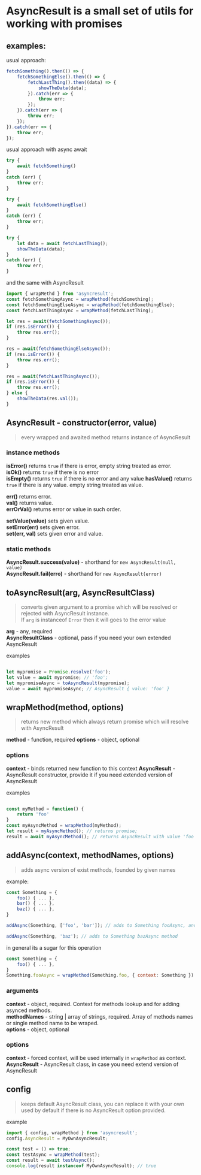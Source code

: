 # AsyncResult is a small set of utils for working with promises
## examples:
usual approach:
```js
fetchSomething().then(() => {
	fetchSomethingElse().then(() => {
		fetchLastThing().then((data) => {
			showTheData(data);
		}).catch(err => {
			throw err;
		});
	}).catch(err => {
		throw err;
	});
}).catch(err => {
	throw err;
});
```

usual approach with async await
```js
try {
	await fetchSomething()
}
catch (err) {
	throw err;
}

try {
	await fetchSomethingElse()
}
catch (err) {
	throw err;
}

try {
	let data = await fetchLastThing();
	showTheData(data);
}
catch (err) {
	throw err;
}


```


and the same with AsyncResult
```js
import { wrapMethd } from 'asyncresult';
const fetchSomethingAsync = wrapMethod(fetchSomething);
const fetchSomethingElseAsync = wrapMethod(fetchSomethingElse);
const fetchLastThingAsync = wrapMethod(fetchLastThing);

let res = await(fetchSomethingAsync());
if (res.isError()) {
	throw res.err();
}

res = await(fetchSomethingElseAsync());
if (res.isError()) {
	throw res.err();
}

res = await(fetchLastThingAsync());
if (res.isError()) {
	throw res.err();
} else {
	showTheData(res.val());
}


```



## AsyncResult - constructor(error, value)
> every wrapped and awaited method returns instance of AsyncResult

### instance methods

**isError()** returns `true` if there is error, empty string treated as error.  
**isOk()** returns `true` if there is no error  
**isEmpty()** returns `true` if there is no error and any value 
**hasValue()** returns `true` if there is any value. empty string treated as value.

**err()** returns error.  
**val()** returns value.  
**errOrVal()** returns error or value in such order.  

**setValue(value)** sets given value.  
**setError(err)** sets given error.  
**set(err, val)** sets given error and value.  

### static methods

**AsyncResult.success(value)** - shorthand for `new AsyncResult(null, value)`  
**AsyncResult.fail(erro)** - shorthand for `new AsyncResult(error)`  


## toAsyncResult(arg, AsyncResultClass)
> converts given argument to a promise which will be resolved or rejected with AsyncResult instance.  
If `arg` is instanceof `Error` then it will goes to the error value


**arg** - any, required  
**AsyncResultClass** - optional, pass if you need your own extended AsyncResult

examples
```js

let mypromise = Promise.resolve('foo');
let value = await mypromise; // 'foo';
let mypromiseAsync = toAsyncResult(mypromise);
value = await mypromiseAsync; // AsyncResult { value: 'foo' }

```

## wrapMethod(method, options)
> returns new method which always return promise which will resolve with AsyncResult 

**method** - function, required
**options** - object, optional

### options
**context** - binds returned new function to this context
**AsyncResult** - AsyncResult constructor, provide it if you need extended version of AsyncResult

examples
```js

const myMethod = function() {
	return 'foo'
}
const myAsyncMethod = wrapMethod(myMethod);
let result = myAsyncMethod(); // returns promise;
result = await myAsyncMethod(); // returns AsyncResult with value 'foo';

```

## addAsync(context, methodNames, options)
> adds async version of exist methods, founded by given names  

example:
```js
const Something = {
	foo() { ... },
	bar() { ... },
	baz() { ... },
}

addAsync(Something, ['foo', 'bar']); // adds to Something fooAsync, and barAsync methods

addAsync(Something, 'baz'); // adds to Something bazAsync method

```
in general its a sugar for this operation
```js
const Something = {
	foo() { ... },
}
Something.fooAsync = wrapMethod(Something.foo, { context: Something })
```

### arguments

**context** - object, required. Context for methods lookup and for adding asynced methods.  
**methodNames** - string | array of strings, required. Array of methods names or single method name to be wraped.  
**options** - object, optional

### options
**context** - forced context, will be used internally in `wrapMethod` as context.  
**AsyncResult** - AsyncResult class, in case you need extend version of AsyncResult

## config
> keeps default AsyncResult class, you can replace it with your own
used by default if there is no AsyncResult option provided.

example
```js
import { config, wrapMethod } from 'asyncresult';
config.AsyncResult = MyOwnAsyncResult;

const test = () => true;
const testAsync = wrapMethod(test);
const result = await testAsync();
console.log(result instanceof MyOwnAsyncResult); // true

```
